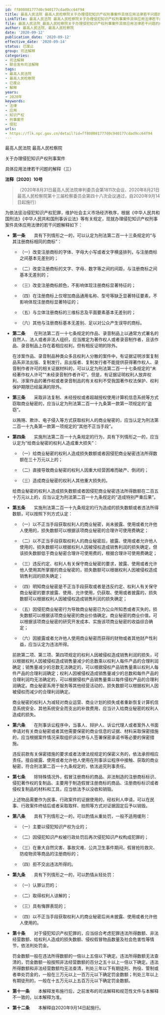 ```yaml
---
id: ff808081777d0c940177cdad9cc64f94
title: 最高人民法院 最高人民检察院关于办理侵犯知识产权刑事案件具体应用法律若干问题的解释（三）
LinkTitle: 最高人民法院 最高人民检察院关于办理侵犯知识产权刑事案件具体应用法律若干问题的解释（三）
file: 最高人民法院_最高人民检察院关于办理侵犯知识产权刑事案件具体应用法律若干问题的解释（三）_20200912_ff808081777d0c940177cdad9cc64f94.docx
author: 最高人民法院、最高人民检察院
date: '2020-09-12'
publication_date: '2020-09-12'
effective_date: '2020-09-14'
status: 已废止
group: 司法解释
categories:
- 司法解释
- 联合发布司法解释
tags:
- 最高人民法院
- 最高人民检察院
- 已废止
- 解释
years:
- 2020年
keywords:
- 法律
- 应用
- 知识产权
- 刑事案件
- 侵犯
urls:
- https://flk.npc.gov.cn/detail?id=ff808081777d0c940177cdad9cc64f94
---
```


最高人民法院 最高人民检察院

关于办理侵犯知识产权刑事案件

具体应用法律若干问题的解释（三）

**法释〔2020〕10号**

> （2020年8月31日最高人民法院审判委员会第1811次会议、2020年8月21日最高人民检察院第十三届检察委员会第四十八次会议通过，自2020年9月14日起施行）

为依法惩治侵犯知识产权犯罪，维护社会主义市场经济秩序，根据《中华人民共和国刑法》《中华人民共和国刑事诉讼法》等有关规定，现就办理侵犯知识产权刑事案件具体应用法律的若干问题解释如下：

- **第一条**　　具有下列情形之一的，可以认定为刑法第二百一十三条规定的“与其注册商标相同的商标”：

  - （一）改变注册商标的字体、字母大小写或者文字横竖排列，与注册商标之间基本无差别的；

  - （二）改变注册商标的文字、字母、数字等之间的间距，与注册商标之间基本无差别的；

  - （三）改变注册商标颜色，不影响体现注册商标显著特征的；

  - （四）在注册商标上仅增加商品通用名称、型号等缺乏显著特征要素，不影响体现注册商标显著特征的；

  - （五）与立体注册商标的三维标志及平面要素基本无差别的；

  - （六）其他与注册商标基本无差别、足以对公众产生误导的商标。

- **第二条**　　在刑法第二百一十七条规定的作品、录音制品上以通常方式署名的自然人、法人或者非法人组织，应当推定为著作权人或者录音制作者，且该作品、录音制品上存在着相应权利，但有相反证明的除外。

  在涉案作品、录音制品种类众多且权利人分散的案件中，有证据证明涉案复制品系非法出版、复制发行，且出版者、复制发行者不能提供获得著作权人、录音制作者许可的相关证据材料的，可以认定为刑法第二百一十七条规定的“未经著作权人许可”“未经录音制作者许可”。但是，有证据证明权利人放弃权利、涉案作品的著作权或者录音制品的有关权利不受我国著作权法保护、权利保护期限已经届满的除外。

- **第三条**　　采取非法复制、未经授权或者超越授权使用计算机信息系统等方式窃取商业秘密的，应当认定为刑法第二百一十九条第一款第一项规定的“盗窃”。

  以贿赂、欺诈、电子侵入等方式获取权利人的商业秘密的，应当认定为刑法第二百一十九条第一款第一项规定的“其他不正当手段”。

- **第四条**　　实施刑法第二百一十九条规定的行为，具有下列情形之一的，应当认定为“给商业秘密的权利人造成重大损失”：

  - （一）给商业秘密的权利人造成损失数额或者因侵犯商业秘密违法所得数额在三十万元以上的；

  - （二）直接导致商业秘密的权利人因重大经营困难而破产、倒闭的；

  - （三）造成商业秘密的权利人其他重大损失的。

  给商业秘密的权利人造成损失数额或者因侵犯商业秘密违法所得数额在二百五十万元以上的，应当认定为刑法第二百一十九条规定的“造成特别严重后果”。

- **第五条**　　实施刑法第二百一十九条规定的行为造成的损失数额或者违法所得数额，可以按照下列方式认定：

  - （一）以不正当手段获取权利人的商业秘密，尚未披露、使用或者允许他人使用的，损失数额可以根据该项商业秘密的合理许可使用费确定；

  - （二）以不正当手段获取权利人的商业秘密后，披露、使用或者允许他人使用的，损失数额可以根据权利人因被侵权造成销售利润的损失确定，但该损失数额低于商业秘密合理许可使用费的，根据合理许可使用费确定；

  - （三）违反约定、权利人有关保守商业秘密的要求，披露、使用或者允许他人使用其所掌握的商业秘密的，损失数额可以根据权利人因被侵权造成销售利润的损失确定；

  - （四）明知商业秘密是不正当手段获取或者是违反约定、权利人有关保守商业秘密的要求披露、使用、允许使用，仍获取、使用或者披露的，损失数额可以根据权利人因被侵权造成销售利润的损失确定；

  - （五）因侵犯商业秘密行为导致商业秘密已为公众所知悉或者灭失的，损失数额可以根据该项商业秘密的商业价值确定。商业秘密的商业价值，可以根据该项商业秘密的研究开发成本、实施该项商业秘密的收益综合确定；

  - （六）因披露或者允许他人使用商业秘密而获得的财物或者其他财产性利益，应当认定为违法所得。

  前款第二项、第三项、第四项规定的权利人因被侵权造成销售利润的损失，可以根据权利人因被侵权造成销售量减少的总数乘以权利人每件产品的合理利润确定；销售量减少的总数无法确定的，可以根据侵权产品销售量乘以权利人每件产品的合理利润确定；权利人因被侵权造成销售量减少的总数和每件产品的合理利润均无法确定的，可以根据侵权产品销售量乘以每件侵权产品的合理利润确定。商业秘密系用于服务等其他经营活动的，损失数额可以根据权利人因被侵权而减少的合理利润确定。

  商业秘密的权利人为减轻对商业运营、商业计划的损失或者重新恢复计算机信息系统安全、其他系统安全而支出的补救费用，应当计入给商业秘密的权利人造成的损失。

- **第六条**　　在刑事诉讼程序中，当事人、辩护人、诉讼代理人或者案外人书面申请对有关商业秘密或者其他需要保密的商业信息的证据、材料采取保密措施的，应当根据案件情况采取组织诉讼参与人签署保密承诺书等必要的保密措施。

  违反前款有关保密措施的要求或者法律法规规定的保密义务的，依法承担相应责任。擅自披露、使用或者允许他人使用在刑事诉讼程序中接触、获取的商业秘密，符合刑法第二百一十九条规定的，依法追究刑事责任。

- **第七条**　　除特殊情况外，假冒注册商标的商品、非法制造的注册商标标识、侵犯著作权的复制品、主要用于制造假冒注册商标的商品、注册商标标识或者侵权复制品的材料和工具，应当依法予以没收和销毁。

  上述物品需要作为民事、行政案件的证据使用的，经权利人申请，可以在民事、行政案件终结后或者采取取样、拍照等方式对证据固定后予以销毁。

- **第八条**　　具有下列情形之一的，可以酌情从重处罚，一般不适用缓刑：

  - （一）主要以侵犯知识产权为业的；

  - （二）因侵犯知识产权被行政处罚后再次侵犯知识产权构成犯罪的；

  - （三）在重大自然灾害、事故灾难、公共卫生事件期间，假冒抢险救灾、防疫物资等商品的注册商标的；

  - （四）拒不交出违法所得的。

- **第九条**　　具有下列情形之一的，可以酌情从轻处罚：

  - （一）认罪认罚的；

  - （二）取得权利人谅解的；

  - （三）具有悔罪表现的；

  - （四）以不正当手段获取权利人的商业秘密后尚未披露、使用或者允许他人使用的。

- **第十条**　　对于侵犯知识产权犯罪的，应当综合考虑犯罪违法所得数额、非法经营数额、给权利人造成的损失数额、侵权假冒物品数量及社会危害性等情节，依法判处罚金。

  罚金数额一般在违法所得数额的一倍以上五倍以下确定。违法所得数额无法查清的，罚金数额一般按照非法经营数额的百分之五十以上一倍以下确定。违法所得数额和非法经营数额均无法查清，判处三年以下有期徒刑、拘役、管制或者单处罚金的，一般在三万元以上一百万元以下确定罚金数额；判处三年以上有期徒刑的，一般在十五万元以上五百万元以下确定罚金数额。

- **第十一条**　　本解释发布施行后，之前发布的司法解释和规范性文件与本解释不一致的，以本解释为准。

- **第十二条**　　本解释自2020年9月14日起施行。
